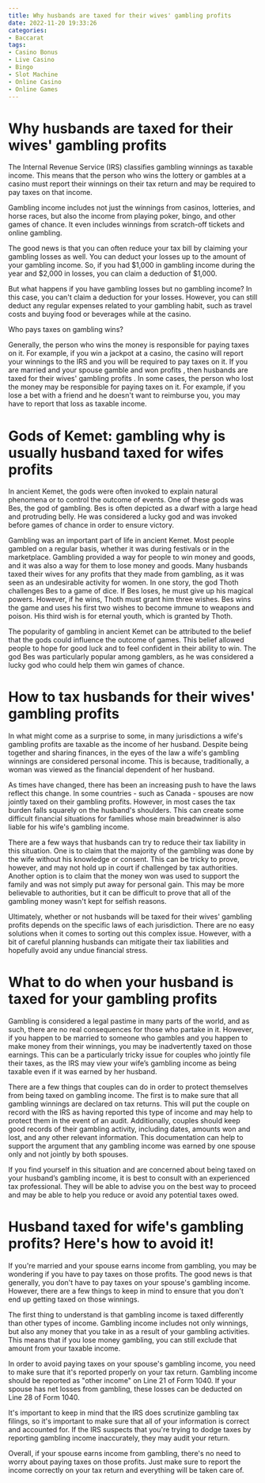 ```yaml
---
title: Why husbands are taxed for their wives' gambling profits
date: 2022-11-20 19:33:26
categories:
- Baccarat
tags:
- Casino Bonus
- Live Casino
- Bingo
- Slot Machine
- Online Casino
- Online Games
---
```



#  Why husbands are taxed for their wives' gambling profits

The Internal Revenue Service (IRS) classifies gambling winnings as taxable income. This means that the person who wins the lottery or gambles at a casino must report their winnings on their tax return and may be required to pay taxes on that income.

Gambling income includes not just the winnings from casinos, lotteries, and horse races, but also the income from playing poker, bingo, and other games of chance. It even includes winnings from scratch-off tickets and online gambling.

The good news is that you can often reduce your tax bill by claiming your gambling losses as well. You can deduct your losses up to the amount of your gambling income. So, if you had $1,000 in gambling income during the year and $2,000 in losses, you can claim a deduction of $1,000.

But what happens if you have gambling losses but no gambling income? In this case, you can't claim a deduction for your losses. However, you can still deduct any regular expenses related to your gambling habit, such as travel costs and buying food or beverages while at the casino.

Who pays taxes on gambling wins?

Generally, the person who wins the money is responsible for paying taxes on it. For example, if you win a jackpot at a casino, the casino will report your winnings to the IRS and you will be required to pay taxes on it. If you are married and your spouse gamble and won profits , then husbands are taxed for their wives' gambling profits .
In some cases, the person who lost the money may be responsible for paying taxes on it. For example, if you lose a bet with a friend and he doesn't want to reimburse you, you may have to report that loss as taxable income.

#  Gods of Kemet: gambling why is usually husband taxed for wifes profits

In ancient Kemet, the gods were often invoked to explain natural phenomena or to control the outcome of events. One of these gods was Bes, the god of gambling. Bes is often depicted as a dwarf with a large head and protruding belly. He was considered a lucky god and was invoked before games of chance in order to ensure victory.

Gambling was an important part of life in ancient Kemet. Most people gambled on a regular basis, whether it was during festivals or in the marketplace. Gambling provided a way for people to win money and goods, and it was also a way for them to lose money and goods. Many husbands taxed their wives for any profits that they made from gambling, as it was seen as an undesirable activity for women. In one story, the god Thoth challenges Bes to a game of dice. If Bes loses, he must give up his magical powers. However, if he wins, Thoth must grant him three wishes. Bes wins the game and uses his first two wishes to become immune to weapons and poison. His third wish is for eternal youth, which is granted by Thoth.

The popularity of gambling in ancient Kemet can be attributed to the belief that the gods could influence the outcome of games. This belief allowed people to hope for good luck and to feel confident in their ability to win. The god Bes was particularly popular among gamblers, as he was considered a lucky god who could help them win games of chance.

#  How to tax husbands for their wives' gambling profits

In what might come as a surprise to some, in many jurisdictions a wife's gambling profits are taxable as the income of her husband. Despite being together and sharing finances, in the eyes of the law a wife's gambling winnings are considered personal income. This is because, traditionally, a woman was viewed as the financial dependent of her husband.

As times have changed, there has been an increasing push to have the laws reflect this change. In some countries - such as Canada - spouses are now jointly taxed on their gambling profits. However, in most cases the tax burden falls squarely on the husband's shoulders. This can create some difficult financial situations for families whose main breadwinner is also liable for his wife's gambling income.

There are a few ways that husbands can try to reduce their tax liability in this situation. One is to claim that the majority of the gambling was done by the wife without his knowledge or consent. This can be tricky to prove, however, and may not hold up in court if challenged by tax authorities. Another option is to claim that the money won was used to support the family and was not simply put away for personal gain. This may be more believable to authorities, but it can be difficult to prove that all of the gambling money wasn't kept for selfish reasons.

 Ultimately, whether or not husbands will be taxed for their wives' gambling profits depends on the specific laws of each jurisdiction. There are no easy solutions when it comes to sorting out this complex issue. However, with a bit of careful planning husbands can mitigate their tax liabilities and hopefully avoid any undue financial stress.

#  What to do when your husband is taxed for your gambling profits

Gambling is considered a legal pastime in many parts of the world, and as such, there are no real consequences for those who partake in it. However, if you happen to be married to someone who gambles and you happen to make money from their winnings, you may be inadvertently taxed on those earnings. This can be a particularly tricky issue for couples who jointly file their taxes, as the IRS may view your wife’s gambling income as being taxable even if it was earned by her husband.

There are a few things that couples can do in order to protect themselves from being taxed on gambling income. The first is to make sure that all gambling winnings are declared on tax returns. This will put the couple on record with the IRS as having reported this type of income and may help to protect them in the event of an audit. Additionally, couples should keep good records of their gambling activity, including dates, amounts won and lost, and any other relevant information. This documentation can help to support the argument that any gambling income was earned by one spouse only and not jointly by both spouses.

If you find yourself in this situation and are concerned about being taxed on your husband’s gambling income, it is best to consult with an experienced tax professional. They will be able to advise you on the best way to proceed and may be able to help you reduce or avoid any potential taxes owed.

#  Husband taxed for wife's gambling profits? Here's how to avoid it!

If you're married and your spouse earns income from gambling, you may be wondering if you have to pay taxes on those profits. The good news is that generally, you don't have to pay taxes on your spouse's gambling income. However, there are a few things to keep in mind to ensure that you don't end up getting taxed on those winnings.

The first thing to understand is that gambling income is taxed differently than other types of income. Gambling income includes not only winnings, but also any money that you take in as a result of your gambling activities. This means that if you lose money gambling, you can still exclude that amount from your taxable income.

In order to avoid paying taxes on your spouse's gambling income, you need to make sure that it's reported properly on your tax return. Gambling income should be reported as "other income" on Line 21 of Form 1040. If your spouse has net losses from gambling, these losses can be deducted on Line 28 of Form 1040.

It's important to keep in mind that the IRS does scrutinize gambling tax filings, so it's important to make sure that all of your information is correct and accounted for. If the IRS suspects that you're trying to dodge taxes by reporting gambling income inaccurately, they may audit your return.

Overall, if your spouse earns income from gambling, there's no need to worry about paying taxes on those profits. Just make sure to report the income correctly on your tax return and everything will be taken care of.